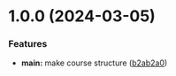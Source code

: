 # 1.0.0 (2024-03-05)


### Features

* **main:** make course structure ([b2ab2a0](https://github.com/Tumureeva05/os-intro/commit/b2ab2a074d2c86f870c7d68c1f6c1b6def2fa02e))



